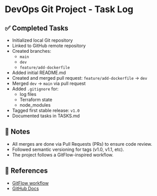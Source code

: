 # DevOps Git Project - Task Log

## ✅ Completed Tasks
- Initialized local Git repository
- Linked to GitHub remote repository
- Created branches:
  - `main`
  - `dev`
  - `feature/add-dockerfile`
- Added initial README.md
- Created and merged pull request: `feature/add-dockerfile` → `dev`
- Merged `dev` → `main` via pull request
- Added `.gitignore` for:
  - log files
  - Terraform state
  - node_modules
- Tagged first stable release: `v1.0`
- Documented tasks in TASKS.md

## 📝 Notes
- All merges are done via Pull Requests (PRs) to ensure code review.
- Followed semantic versioning for tags (v1.0, v1.1, etc).
- The project follows a GitFlow-inspired workflow.

## 🔗 References
- [GitFlow workflow](https://nvie.com/posts/a-successful-git-branching-model/)
- [GitHub Docs](https://docs.github.com/en/get-started/quickstart)


